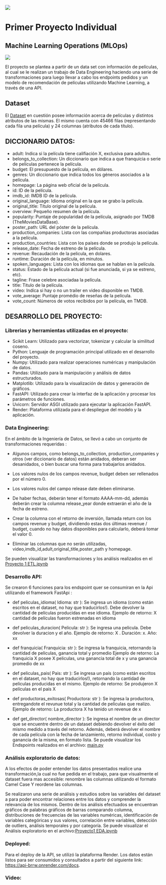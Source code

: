 ![](https://blog.soyhenry.com/content/images/2021/05/PRESENTACION-3.jpg)
# Primer Proyecto Individual
## Machine Learning Operations (MLOps)
![](https://www.go4it.solutions/sites/default/files/2021-06/05.01.%20Qu%C3%A9%20es%20el%20Machine%20Learning.jpg)

El proyecto se plantea a partir de un data set con información de películas, al cual se le realizan un trabajo de Data Engineering haciendo una serie de transformaciones para luego llevar a cabo  los endpoints pedidos y un modelo de recomendación de películas utilizando Machine Learning, a través de una API.

## Dataset

El [Dataset](https://github.com/maga86/Proyecto-Individual/blob/main/movies_dataset.xlsx) en cuestión posee información acerca de películas y distintos atributos de las mismas. El mismo cuenta con 45466 filas (representando cada fila una película) y 24 columnas (atributos de cada título).

## DICCIONARIO DATOS:

- adult: Indica si la película tiene califiación X, exclusiva para adultos.
- belongs_to_collection: Un diccionario que indica a que franquicia o serie de películas pertenece la película.
- budget: El presupuesto de la película, en dólares.
- genres: Un diccionario que indica todos los géneros asociados a la película.
- homepage: La página web oficial de la película.
- id: ID de la película.
- imdb_id: IMDB ID de la película.
- original_language: Idioma original en la que se grabo la película.
- original_title: Título original de la película.
- overview: Pequeño resumen de la película.
- popularity: Puntaje de popularidad de la película, asignado por TMDB (TheMoviesDataBase).
- poster_path: URL del póster de la película.
- production_companies: Lista con las compañias productoras asociadas a la película.
- production_countries: Lista con los países donde se produjo la película.
- release_date: Fecha de estreno de la película.
- revenue: Recaudación de la pelicula, en dolares.
- runtime: Duración de la película, en minutos.
- spoken_languages: Lista con los idiomas que se hablan en la película.
- status: Estado de la película actual (si fue anunciada, si ya se estreno, etc).
- tagline: Frase celebre asociadaa la película.
- title: Titulo de la película.
- video: Indíca si hay o no un trailer en video disponible en TMDB.
- vote_average: Puntaje promédio de reseñas de la película.
- vote_count: Números de votos recibidos por la película, en TMDB.

## DESARROLLO DEL PROYECTO:

### Librerias y herramientas utilizadas en el proyecto:

- Scikit Learn: Utilizado para vectorizar, tokenizar y calcular la similitud coseno.
- Python: Lenguaje de programación principal utilizado en el desarrollo del proyecto.
- Numpy: Utilizado para realizar operaciones numéricas y manipulación de datos.
- Pandas: Utilizado para la manipulación y análisis de datos estructurados.
- Matplotlib: Utilizado para la visualización de datos y generación de gráficos.
- FastAPI: Utilizado para crear la interfaz de la aplicación y procesar los parámetros de funciones.
- Uvicorn: Servidor ASGI utilizado para ejecutar la aplicación FastAPI.
- Render: Plataforma utilizada para el despliegue del modelo y la aplicación.

### Data Engineering:

En el ámbito de la Ingeniería de Datos, se llevó a cabo un conjunto de transformaciones requeridas :

- Algunos campos, como belongs_to_collection, production_companies y otros (ver diccionario de datos) están anidados, deberan ser desanidados, o bien buscar una forma para trabajarlos anidados.

- Los valores nulos de los campos revenue, budget deben ser rellenados por el número 0.

- Los valores nulos del campo release date deben eliminarse.

- De haber fechas, deberán tener el formato AAAA-mm-dd, además deberán crear la columna release_year donde extraerán el año de la fecha de estreno.

- Crear la columna con el retorno de inversión, llamada return con los campos revenue y budget, dividiendo estas dos últimas revenue / budget, cuando no hay datos disponibles para calcularlo, deberá tomar el valor 0.

- Eliminar las columnas que no serán utilizadas, video,imdb_id,adult,original_title,poster_path y homepage.

Se pueden visualizar las transformaciones y los análisis realizados en el [Proyecto 1 ETL.ipynb](https://github.com/maga86/Proyecto-Individual/blob/main/Proyecto_1_ETL.ipynb)

### Desarrollo API:
Se crearon 6 funciones para los endspoint quer se consumiran en la Api utilizando el framework FastApi :

- def peliculas_idioma( Idioma: str ): Se ingresa un idioma (como están escritos en el dataset, no hay que traducirlos!). Debe devolver la cantidad de películas producidas en ese idioma.
                    Ejemplo de retorno: X cantidad de películas fueron estrenadas en idioma

- def peliculas_duracion( Pelicula: str ): Se ingresa una pelicula. Debe devolver la duracion y el año.
                    Ejemplo de retorno: X . Duración: x. Año: xx

- def franquicia( Franquicia: str ): Se ingresa la franquicia, retornando la cantidad de peliculas, ganancia total y promedio
                    Ejemplo de retorno: La franquicia X posee X peliculas, una ganancia total de x y una ganancia promedio de xx

- def peliculas_pais( Pais: str ): Se ingresa un país (como están escritos en el dataset, no hay que traducirlos!), retornando la cantidad de peliculas producidas en el mismo.
                    Ejemplo de retorno: Se produjeron X películas en el país X

- def productoras_exitosas( Productora: str ): Se ingresa la productora, entregandote el revunue total y la cantidad de peliculas que realizo.
                    Ejemplo de retorno: La productora X ha tenido un revenue de x

 - def get_director( nombre_director ): Se ingresa el nombre de un director que se encuentre dentro de un dataset debiendo devolver el éxito del mismo medido a través del retorno. Además, deberá devolver el nombre de cada película con la fecha de lanzamiento, retorno individual, costo y ganancia de la misma, en formato lista.
   Se puede visualizar los Endspoints realizados en el archivo: [main.py](https://github.com/maga86/Proyecto-Individual/blob/main/main.py)

 
### Análisis exploratorio de datos:

A los efectos de poder entender los datos presentados realice una transformación,la cual no fue pedida en el trabajo, para que visualmente el dataset fuera mas accesible: renombre las columnas utilizando  el formato Camel Case Y reordene las columnas.

Se realizaron una serie de análisis y estudios sobre las variables del dataset a para  poder encontrar relaciones entre los datos y comprender la relevancia de los mismos. Dentro de los análisis efectuados se encuentran gráficos de palabras gráficos de barras comparando columna, distribuciones de frecuencias de las variables numéricas, identificación de variables categóricas y sus valores, correlación entre variables, detección de outliers, análisis temporales y por categoría.
Se puede visualizar el Análisis exploratorio en el archivo:[Proyecto1 EDA.ipynb](https://github.com/maga86/Proyecto-Individual/blob/main/Proyecto1_EDA.ipynb)


### Deployed:

Para el deploy de la API, se utilizó la plataforma Render. Los datos están listos para ser consumidos y consultados a partir del siguiente link: https://api-brrw.onrender.com/docs.

### Video:
